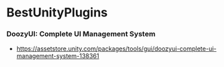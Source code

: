 # BestUnityPlugins
### DoozyUI: Complete UI Management System
  * https://assetstore.unity.com/packages/tools/gui/doozyui-complete-ui-management-system-138361
